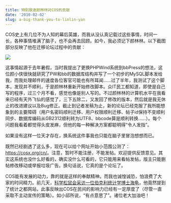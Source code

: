 ```yaml
---
title: 特别致谢颜林林对COS的贡献
date: '2010-02-02'
slug: a-big-thank-you-to-linlin-yan
---
```


COS史上有几位不为人知的幕后英雄，而我从没认真记载过这些事情，时间一长，各种事情堆满了脑子，也不会再去回顾。如今，我必须记下颜林林。以下截图部分反映了他在迁移论坛过程中的贡献：

![](https://db.yihui.org/imgur/JnnzlV3.jpg)

这事情起源于去年暑假，当时我提出了更换PHPWind系统到bbPress的想法，这位颜小侠很快就研究了PW和bb的数据库结构并写了一个初步的MySQL脚本发给我，而我处理邮件的速度各位客官可能也有所耳闻……过了半年，我测试了这个脚本，发现并不顺利，于是颜林林重新开始修改脚本。众IT民工都知道，即使是自己写的程序，过三个月不看，感觉也像是别人写的。不过颜林林的计算机水平在我看来已经有天外飞仙的感觉了，三下五除二，又发回了修改的版本，然后就是我无休止的改进建议以及Bug修正。截止到记者发稿为止，新的论坛已经克服了我所能想象到的主要障碍（用户名密码顺利迁移、用户权限顺利迁移、帖子id保持不变顺利同步、数据库编码从GB2312顺利转为UTF8、bbcode算是顺利转换……）。每个问题我看着都觉得头皮发麻，但他的每一种解决方案都聪明得“令人发指”。

如果没有这样一位天才存在，换系统这件事我也只能在脑子里冒泡想想而已。

既然已经剧透了这么多，现在可以给个网址开始小范围公测了：<https://cosx.org/cn/>。注意，暂时不能注册，不能发帖。欢迎提供反馈意见。其实这系统也没什么好看的，确实没什么可看的，它只能用来看帖发帖，版主只能删帖修改移动或举报垃圾广告。换句话说，它真的是个论坛了。

COS能有发展的动力，靠的就是这样的奉献精神。而我也诚惶诚恐，怕浪费了大家的时间精力。前几天，[科学松鼠会采访一位伯克利统计学博士海龟](http://songshuhui.net/archives/33007.html)，他竟然提到了统计之都网站，此事反映出COS在民间的影响力已经有一定厚度了（尽管一直采取不主动宣传的策略）。如小邱所说，“有点意思了”。诸位老大加油吧！
